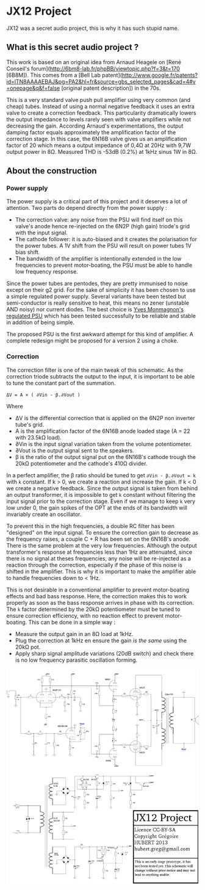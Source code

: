 # JX12 Project

JX12 was a secret audio project, this is why it has such stupid name.

## What is this secret audio project ?

This work is based on an original idea from Arnaud Heagele on [René Conseil's forum](http://6bm8-lab.fr/phpBB/viewtopic.php?f=3&t=170 [6B8M]). This comes from a [Bell Lab patent](http://www.google.fr/patents?id=lTN8AAAAEBAJ&pg=PA2&hl=fr&source=gbs_selected_pages&cad=4#v=onepage&q&f=false [original patent description]) in the 70s.

This is a very standard valve push pull amplifier using very common (and cheap) tubes. Instead of using a normal negative feedback it uses an extra valve to create a correction feedback. This particularity dramatically lowers the output impedance to levels rarely seen with valve amplifiers while not decreasing the gain. According Arnaud's experimentations, the output damping factor equals approximately the amplification factor of the correction stage. In this case, the 6N16B valve gives us an amplification factor of 20 which means a output impedance of 0,4Ω at 20Hz with 9,7W output power in 8Ω. Measured THD is -53dB (0.2%) at 1kHz sinus 1W in 8Ω.

## About the construction

### Power supply

The power supply is a critical part of this project and it deserves a lot of attention. Two parts do depend directly from the power supply :

 * The correction valve: any noise from the PSU will find itself on this valve's anode hence re-injected on the 6N2P (high gain) triode's grid with the input signal.
 * The cathode follower: it is auto-biased and it creates the polarisation for the power tubes. A 1V shift from the PSU will result on power tubes 1V bias shift.
 * The bandwidth of the amplifier is intentionally extended in the low frequencies to prevent motor-boating, the PSU must be able to handle low frequency response.

Since the power tubes are pentodes, they are pretty immunised to noise except on their g2 grid. For the sake of simplicity it has been chosen to use a simple regulated power supply. Several variants have been tested but semi-conductor is really sensitive to heat, this means no zener (unstable AND noisy) nor current diodes. The best choice is [Yves Monmagnon's regulated PSU](http://www.dissident-audio.com/RegulHT/Regul.html) which has been tested successfully to be reliable and stable in addition of being simple.

The proposed PSU is the first awkward attempt for this kind of amplifier. A complete redesign might be proposed for a version 2 using a choke.

### Correction

The correction filter is one of the main tweak of this schematic. As the correction triode subtracts the output to the input, it is important to be able to tune the constant part of the summation.  

    ΔV = A × ( ∂Vin - β.∂Vout )

Where

 * ΔV is the differential correction that is applied on the 6N2P non inverter tube's grid.
 * A is the amplification factor of the 6N16B anode loaded stage (A = 22 with 23.5kΩ load).
 * ∂Vin is the input signal variation taken from the volume potentiometer.
 * ∂Vout is the output signal sent to the speakers.
 * β is the ratio of the output signal put on the 6N16B's cathode trough the 20kΩ potentiometer and the cathode's 410Ω divider.

In a perfect amplifier, the β ratio should be tuned to get `∂Vin - β.∂Vout = k` with `k` constant. If k > 0, we create a reaction and increase the gain. If k < 0 we create a negative feedback. Since the output signal is taken from behind an output transformer, it is impossible to get `k` constant without filtering the input signal prior to the correction stage. Even if we manage to keep `k` very low under 0, the gain spikes of the OPT at the ends of its bandwidth will invariably create an oscillator.

To prevent this in the high frequencies, a double RC filter has been "designed" on the input signal. To ensure the correction gain to decrease as the frequency raises, a couple C + R has been set on the 6N16B's anode. There is the same problem at the very low frequencies. Although the output transformer's response at frequencies less than 1Hz are attenuated, since there is no signal at theses frequencies, any noise will be re-injected as a reaction through the correction, especially if the phase of this noise is shifted in the amplifier. This is why it is important to make the amplifier able to handle frequencies down to < 1Hz. 

This is not desirable in a conventional amplifier to prevent motor-boating effects and bad bass response. Here, the correction makes this to work properly as soon as the bass response arrives in phase with its correction. The `k` factor determined by the 20kΩ potentiometer must be tuned to ensure correction efficiency, with no reaction effect to prevent motor-boating. This can be done in a simple way :

 * Measure the output gain in an 8Ω load at 1kHz.
 * Plug the correction at 1kHz en ensure the gain _is the same_ using the 20kΩ pot.
 * Apply sharp signal amplitude variations (20dB switch) and check there is no low frequency parasitic oscillation forming.

![schematic](schematics/JX12.png)
